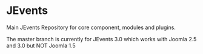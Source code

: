 JEvents
=======

Main JEvents Repository for core component, modules and plugins.

The master branch is currently for JEvents 3.0 which works with Joomla 2.5 and 3.0 but NOT Joomla 1.5

